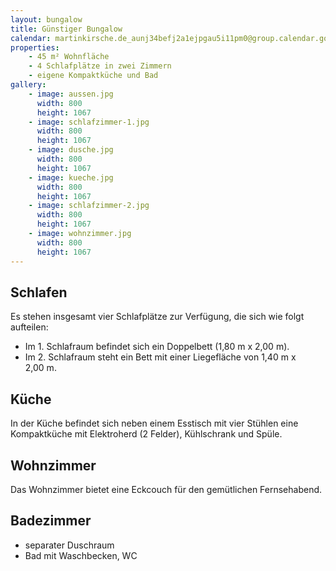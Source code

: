 ```yaml
---
layout: bungalow
title: Günstiger Bungalow
calendar: martinkirsche.de_aunj34befj2a1ejpgau5i11pm0@group.calendar.google.com
properties:
    - 45 m² Wohnfläche
    - 4 Schlafplätze in zwei Zimmern
    - eigene Kompaktküche und Bad
gallery:  
    - image: aussen.jpg
      width: 800
      height: 1067
    - image: schlafzimmer-1.jpg
      width: 800
      height: 1067
    - image: dusche.jpg
      width: 800
      height: 1067
    - image: kueche.jpg
      width: 800
      height: 1067
    - image: schlafzimmer-2.jpg
      width: 800
      height: 1067
    - image: wohnzimmer.jpg
      width: 800
      height: 1067
---
```


## Schlafen

Es stehen insgesamt vier Schlafplätze zur Verfügung, die sich wie folgt aufteilen:

- Im 1. Schlafraum befindet sich ein Doppelbett (1,80&nbsp;m x 2,00&nbsp;m).
- Im 2. Schlafraum steht ein Bett mit einer Liegefläche von 1,40&nbsp;m x 2,00&nbsp;m.

## Küche

In der Küche befindet sich neben einem Esstisch mit vier Stühlen eine Kompaktküche mit Elektroherd (2 Felder), Kühlschrank und Spüle. 

## Wohnzimmer

Das Wohnzimmer bietet eine Eckcouch für den gemütlichen Fernsehabend.

## Badezimmer

- separater Duschraum 
- Bad mit Waschbecken, WC 
